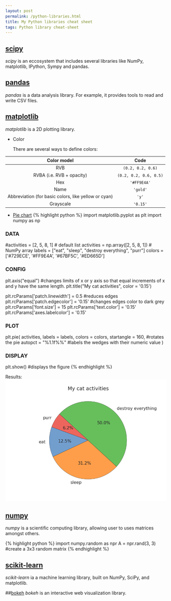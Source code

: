 ```yaml
---
layout: post
permalink: /python-libraries.html
title: My Python libraries cheat sheet
tags: Python library cheat-sheet
---
```

## [scipy](http://www.scipy.org/)
*scipy* is an eccosystem that includes several libraries like NumPy, matplotlib, IPython, Sympy and pandas.

## [pandas](http://pandas.pydata.org/)
*pandas* is a data analysis library. For example, it provides tools to read and write CSV files.

## [matplotlib](http://matplotlib.org)
*matplotlib* is a 2D plotting library.

* Color

  There are several ways to define colors:

Color model|Code 
:---:|:---:
RVB|`(0.2, 0.2, 0.6)`
RVBA (i.e. RVB + opacity)|`(0.2, 0.2, 0.6, 0.5)`
Hex|`'#FF9E4A'`
Name|`'gold'`
Abbreviation (for basic colors, like yellow or cyan)|`'y'`
Grayscale|`'0.15'`


* [Pie chart](http://matplotlib.org/api/pyplot_api.html?highlight=pie#matplotlib.pyplot.pie)
{% highlight python %}
import matplotlib.pyplot as plt
import numpy as np

### DATA 
#activities = [2, 5, 8, 1]          # default list
activities = np.array([2, 5, 8, 1]) # NumPy array
labels = ["eat", "sleep", "destroy everything", "purr"]
colors = ['#729ECE', '#FF9E4A', '#67BF5C', '#ED665D']

### CONFIG
plt.axis("equal") #changes limits of x or y axis so that equal increments of x and y have the same length.
plt.title("My cat activities", color = '0.15')

plt.rcParams['patch.linewidth'] = 0.5       #reduces edges
plt.rcParams['patch.edgecolor'] = '0.15'    #changes edges color to dark grey
plt.rcParams['font.size'] = 15
plt.rcParams['text.color'] = '0.15'
plt.rcParams['axes.labelcolor'] = '0.15'

### PLOT
plt.pie(
activities,
labels = labels,
colors = colors,
startangle = 160,   #rotates the pie
autopct = "%1.1f%%" #labels the wedges with their numeric value
)

### DISPLAY
plt.show() #displays the figure
{% endhighlight %}

Results:
![cat](/downloads/cat-activities.png "My cat activities")

## [numpy](http://www.numpy.org/)
*numpy* is a scientific computing library, allowing user to uses matrices amongst others.

{% highlight python %}
import numpy.random as npr
A = npr.rand(3, 3) #create a 3x3 random matrix
{% endhighlight %}

## [scikit-learn](http://scikit-learn.org/)
*scikit-learn* ia a machine learning library, built on NumPy, SciPy, and matplotlib.

##[bokeh](http://bokeh.pydata.org/)
*bokeh* is an interactive web visualization library.
